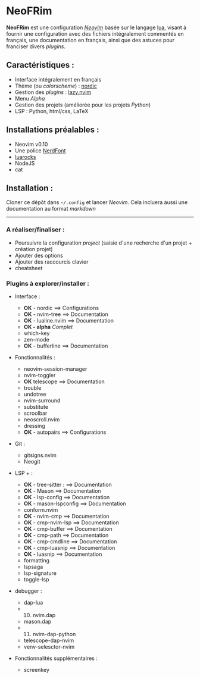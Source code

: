 # NeoFRim
**NeoFRim** est une configuration [*Neovim*](https://neovim.io/) basée sur le langage [lua](https://www.lua.org/), visant à fournir une configuration avec des fichiers intégralement commentés en français, une documentation en français, ainsi que des astuces pour franciser divers *plugins*.

## Caractéristiques :
- Interface intégralement en français
- Thème (ou *colorscheme*) : [nordic](https://github.com/AlexvZyl/nordic.nvim)
- Gestion des *plugins* : [lazy.nvim](https://github.com/folke/lazy.nvim)
- Menu *Alpha*
- Gestion des projets (améliorée pour les projets *Python*)
- LSP : Python, html/css, LaTeX

## Installations préalables :
- Neovim v0.10
- Une police [NerdFont](https://www.nerdfonts.com/)
- [luarocks](https://github.com/luarocks/luarocks)
- NodeJS
- cat 

## Installation :

Cloner ce dépôt dans `~/.config` et lancer *Neovim*. Cela incluera aussi une documentation au format *markdown*

--- 

### A réaliser/finaliser :

- Poursuivre la configuration *project* (saisie d'une recherche d'un projet + création projet)
- Ajouter des options
- Ajouter des raccourcis clavier
- cheatsheet

### Plugins à explorer/installer :

- Interface :
    - **OK** - nordic  ==> Configurations
    - **OK** - nvim-tree ==> Documentation
    - **OK** - lualine.nvim ==> Documentation 
    - **OK - alpha** *Complet*
    - which-key
    - zen-mode
    - **OK** - bufferline ==> Documentation

- Fonctionnalités :
    - neovim-session-manager
    - nvim-toggler
    - **OK** telescope ==> Documentation
    - trouble
    - undotree
    - nvim-surround
    - substitute
    - scroolbar
    - neoscroll.nvim
    - dressing
    - **OK** - autopairs ==> Configurations

- Git :
    - gitsigns.nvim
    - Neogit

- LSP + :
    - **OK** - tree-sitter : ==> Documentation
    - **OK** - Mason ==> Documentation
    - **OK** - lsp-config ==> Documentation
    - **OK** - mason-lspconfig ==> Documentation
    - conform.nvim
    - **OK** - nvim-cmp ==> Documentation
    - **OK** - cmp-nvim-lsp ==> Documentation
    - **OK** - cmp-buffer ==> Documentation
    - **OK** - cmp-path ==> Documentation
    - **OK** - cmp-cmdline ==> Documentation
    - **OK** - cmp-luasnip ==> Documentation
    - **OK** - luasnip ==> Documentation
    - formatting
    - lspsaga
    - lsp-signature
    - toggle-lsp

- debugger :
    - dap-lua
    - 10. nvim.dap
    - mason.dap
    - 11. nvim-dap-python
    - telescope-dap-nvim
    - venv-selesctor-nvim

- Fonctionnalités supplémentaires :
    - screenkey 
